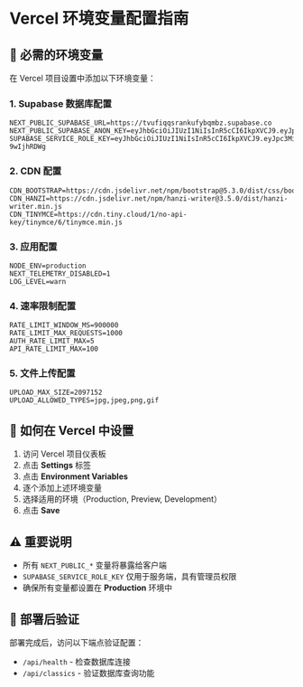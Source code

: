 # Vercel 环境变量配置指南

## 🔧 必需的环境变量

在 Vercel 项目设置中添加以下环境变量：

### 1. Supabase 数据库配置
```
NEXT_PUBLIC_SUPABASE_URL=https://tvufiqqsrankufybqmbz.supabase.co
NEXT_PUBLIC_SUPABASE_ANON_KEY=eyJhbGciOiJIUzI1NiIsInR5cCI6IkpXVCJ9.eyJpc3MiOiJzdXBhYmFzZSIsInJlZiI6InR2dWZpcXFzcmFua3VmeWJxbWJ6Iiwicm9sZSI6ImFub24iLCJpYXQiOjE3NTMyNDcwNzYsImV4cCI6MjA2ODgyMzA3Nn0.RVaSELCwqBGH8jpfNcVNWwGdDu2CsCMSno5KNviFbG4
SUPABASE_SERVICE_ROLE_KEY=eyJhbGciOiJIUzI1NiIsInR5cCI6IkpXVCJ9.eyJpc3MiOiJzdXBhYmFzZSIsInJlZiI6InR2dWZpcXFzcmFua3VmeWJxbWJ6Iiwicm9sZSI6InNlcnZpY2Vfcm9sZSIsImlhdCI6MTc1MzI0NzA3NiwiZXhwIjoyMDY4ODIzMDc2fQ.MsMxjRsGSFKKk12jTTon989DsTKYGMXD8-9wIjhRDWg
```

### 2. CDN 配置
```
CDN_BOOTSTRAP=https://cdn.jsdelivr.net/npm/bootstrap@5.3.0/dist/css/bootstrap.min.css
CDN_HANZI=https://cdn.jsdelivr.net/npm/hanzi-writer@3.5.0/dist/hanzi-writer.min.js
CDN_TINYMCE=https://cdn.tiny.cloud/1/no-api-key/tinymce/6/tinymce.min.js
```

### 3. 应用配置
```
NODE_ENV=production
NEXT_TELEMETRY_DISABLED=1
LOG_LEVEL=warn
```

### 4. 速率限制配置
```
RATE_LIMIT_WINDOW_MS=900000
RATE_LIMIT_MAX_REQUESTS=1000
AUTH_RATE_LIMIT_MAX=5
API_RATE_LIMIT_MAX=100
```

### 5. 文件上传配置
```
UPLOAD_MAX_SIZE=2097152
UPLOAD_ALLOWED_TYPES=jpg,jpeg,png,gif
```

## 📝 如何在 Vercel 中设置

1. 访问 Vercel 项目仪表板
2. 点击 **Settings** 标签
3. 点击 **Environment Variables**
4. 逐个添加上述环境变量
5. 选择适用的环境（Production, Preview, Development）
6. 点击 **Save**

## ⚠️ 重要说明

- 所有 `NEXT_PUBLIC_*` 变量将暴露给客户端
- `SUPABASE_SERVICE_ROLE_KEY` 仅用于服务端，具有管理员权限
- 确保所有变量都设置在 **Production** 环境中

## 🚀 部署后验证

部署完成后，访问以下端点验证配置：
- `/api/health` - 检查数据库连接
- `/api/classics` - 验证数据库查询功能